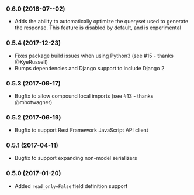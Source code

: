 ### 0.6.0 (2018-07--02)
* Adds the ability to automatically optimize the queryset used to generate
  the response. This feature is disabled by default, and is experimental

### 0.5.4 (2017-12-23)
* Fixes package build issues when using Python3 (see #15 - thanks @KyeRussell)
* Bumps dependencies and Django support to include Django 2

### 0.5.3 (2017-09-17)
* Bugfix to allow compound local imports (see #13 - thanks @mhotwagner)

### 0.5.2 (2017-06-19)
* Bugfix to support Rest Framework JavaScript API client

### 0.5.1 (2017-04-11)
* Bugfix to support expanding non-model serializers

### 0.5.0 (2017-01-20)
* Added `read_only=False` field definition support
